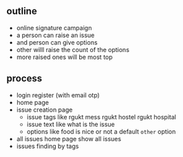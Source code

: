 ## outline
- online signature campaign
- a person can raise an issue
- and person can give options 
- other willl raise the count of the options
- more raised ones will be most top

## process
- login register (with email otp)
- home page 
- issue creation page
    - issue tags like rgukt mess rgukt hostel rgukt hospital
    - issue text like what is the issue
    - options like food is nice or not a default `other` option
- all issues home page show all issues
- issues finding by tags
